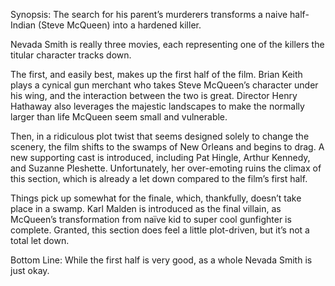 Synopsis: The search for his parent’s murderers transforms a naive half-Indian (Steve McQueen) into a hardened killer.

Nevada Smith is really three movies, each representing one of the killers the titular character tracks down.

The first, and easily best, makes up the first half of the film. Brian Keith plays a cynical gun merchant who takes Steve McQueen’s character under his wing, and the interaction between the two is great.  Director Henry Hathaway also leverages the majestic landscapes to make the normally larger than life McQueen seem small and vulnerable.

Then, in a ridiculous plot twist that seems designed solely to change the scenery, the film shifts to the swamps of New Orleans and begins to drag.  A new supporting cast is introduced, including Pat Hingle, Arthur Kennedy, and Suzanne Pleshette.  Unfortunately, her over-emoting ruins the climax of this section, which is already a let down compared to the film’s first half.

Things pick up somewhat for the finale, which, thankfully, doesn’t take place in a swamp.  Karl Malden is introduced as the final villain, as McQueen’s transformation from naïve kid to super cool gunfighter is complete.  Granted, this section does feel a little plot-driven, but it’s not a total let down.

Bottom Line: While the first half is very good, as a whole Nevada Smith is just okay. 

